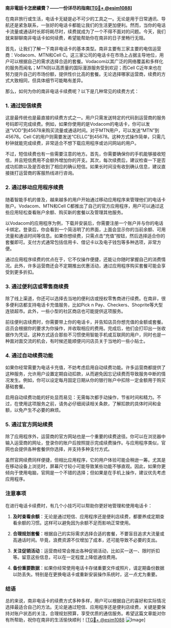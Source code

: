 **南非電話卡怎麽續費？——一份详尽的指南[[TG💪+ @esim1088](https://t.me/s/esim1088)]**

在南非旅行或生活，电话卡无疑是必不可少的工具之一。无论是用于日常通讯、导航还是紧急联系，一张好的电话卡都能让我们的生活更加便利。然而，当你的电话卡流量或通话时长即将耗尽时，续费就成为了一个不得不面对的问题。今天，我们就来聊聊南非电话卡如何续费，希望能帮助你在南非的日子里畅行无阻。

首先，让我们了解一下南非电话卡的基本类型。南非主要有三家主要的电信运营商：Vodacom、MTN和Cell C。这三家公司的电话卡在市场上占据主导地位，用户可以根据自己的需求选择合适的套餐。Vodacom以其广泛的网络覆盖和多样化的服务而闻名；MTN则以高质量的国际漫游服务受到欢迎；而Cell C近年来也在努力提升自己的市场份额，提供性价比高的套餐。无论选择哪家运营商，续费的方式大致相同，但具体细节可能略有差异。

那么，如何为你的南非电话卡续费呢？以下是几种常见的续费方式：

### 1. **通过短信续费**
这是最传统也是最直接的续费方式之一。用户只需发送特定的代码到运营商的服务号码即可完成续费。例如，如果你使用的是Vodacom的电话卡，你可以发送“VOD”到45678来购买流量或通话时间。对于MTN用户，可以发送“MTN”到45678。Cell C的用户则需要发送“CELLC”到45678。这种方式操作简单，只需几秒钟就能完成续费，非常适合不想下载应用程序或访问网站的用户。

不过，短信续费也有一些需要注意的地方。首先，你需要确保你的手机能够接收短信，并且短信费用不会额外增加你的开支。其次，每次续费后，建议检查一下是否成功扣款以及是否收到了相应的确认短信。如果长时间没有收到确认信息，建议直接拨打运营商的客服热线进行咨询。

### 2. **通过移动应用程序续费**
随着智能手机的普及，越来越多的用户开始通过移动应用程序来管理他们的电话卡账户。Vodacom、MTN和Cell C都推出了自己的官方应用程序，用户可以通过这些应用轻松查看账户余额、购买新的套餐以及管理其他服务。

以Vodacom的应用程序为例，下载并安装后，你需要注册一个账户并与你的电话卡绑定。登录后，你会看到一个简洁明了的界面，上面会显示你的当前余额、可用流量和通话时间等信息。如果你想续费，只需点击“充值”按钮，然后选择适合你的套餐即可。支付方式通常包括信用卡、借记卡以及电子钱包等多种选项，非常方便。

通过应用程序续费的优点在于，它不仅操作便捷，还能让你随时掌握自己的消费情况。此外，许多运营商还会不定期推出优惠活动，通过应用程序购买套餐可能会享受到更多折扣。

### 3. **通过便利店或零售商续费**
除了线上渠道，你还可以选择去当地的便利店或授权零售商进行续费。在南非，很多便利店都支持电话卡充值服务，比如Pick n Pay、Checkers、Shoprite等大型连锁超市。此外，一些小型的社区商店也可能提供这项服务。

前往便利店续费时，你需要带上你的电话卡，并告知店员你想充值的金额或套餐。店员会根据你的要求为你操作，并收取相应的费用。完成后，他们会打印出一张收据作为凭证。这种方式适合那些不习惯使用智能手机或互联网的用户，同时也是一种面对面交流的机会，有时候还能顺便问问店员关于当地的一些小贴士。

### 4. **通过自动续费功能**
如果你经常需要为电话卡充值，不妨考虑启用自动续费功能。许多运营商都提供了这种服务，允许用户设置定期自动扣款，从而避免因忘记续费而导致服务中断的情况发生。例如，你可以设定每月固定日期从你的银行账户中扣除一定金额用于购买基础套餐。

启用自动续费功能的好处显而易见：无需每次都手动操作，节省时间和精力。不过，在使用这项服务之前，请务必仔细阅读相关条款，了解扣款的具体时间和金额，以免产生不必要的麻烦。

### 5. **通过官方网站续费**
除了应用程序外，运营商的官方网站也是一个重要的续费途径。你可以在浏览器中输入运营商的网址，登录你的账户后按照提示完成续费操作。与应用程序类似，官网也会提供各种套餐供你选择，并支持多种支付方式。

虽然官网续费同样便捷，但相比应用程序，它的用户体验可能会稍逊一筹。尤其是在移动设备上浏览时，屏幕尺寸较小可能导致某些功能不够直观。因此，如果你更倾向于使用电脑，官网是一个不错的选择；但如果是在手机上操作，建议优先考虑应用程序。

### 注意事项
在进行电话卡续费时，有几个小技巧可以帮助你更好地管理和使用电话卡：

1. **及时查看余额**：无论是通过短信、应用程序还是便利店续费，都要养成定期查看余额的习惯。这样可以避免因为余额不足而影响正常使用。
   
2. **合理规划套餐**：根据自己的实际需求选择合适的套餐，不要盲目追求大流量或高通话时间。毕竟，浪费资源不仅增加了成本，还可能导致不必要的支出。

3. **关注促销活动**：运营商经常会推出各种促销活动，比如买一送一、限时折扣等。留意这些信息，可以在一定程度上降低通信费用。

4. **备份重要数据**：如果你经常使用电话卡存储重要文件或照片，请定期备份数据以防丢失。特别是在更换电话卡或重新安装操作系统时，这一点尤为重要。

### 结语

总的来说，南非电话卡的续费方式多种多样，用户可以根据自己的喜好和实际情况选择最适合自己的方法。无论是通过短信、应用程序还是便利店续费，关键是要保持对账户状态的关注，合理规划预算，享受优质的通信服务。希望这篇文章能对你有所帮助，祝你在南非的生活愉快顺利！[[TG💪+ @esim1088](https://t.me/s/esim1088) ![Image](https://i.postimg.cc/4NQfJmqS/Snipaste-2025-05-13-00-14-12.png)]